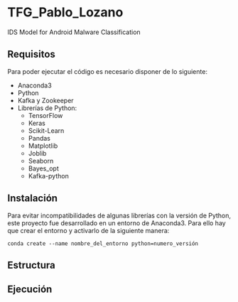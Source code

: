 # TFG_Pablo_Lozano
 IDS Model for Android Malware Classification

## Requisitos
Para poder ejecutar el código es necesario disponer de lo siguiente:
- Anaconda3
- Python
- Kafka y Zookeeper
- Librerías de Python:
    - TensorFlow
    - Keras
    - Scikit-Learn
    - Pandas
    - Matplotlib
    - Joblib
    - Seaborn
    - Bayes_opt
    - Kafka-python

## Instalación
Para evitar incompatibilidades de algunas librerías con la versión de Python, este proyecto fue desarrollado en un entorno de Anaconda3. Para ello hay que crear el entorno y activarlo de la siguiente manera:
```
conda create --name nombre_del_entorno python=numero_versión
```
## Estructura

## Ejecución
